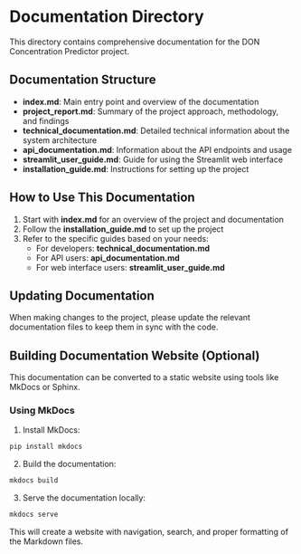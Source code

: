 # Documentation Directory

This directory contains comprehensive documentation for the DON Concentration Predictor project.

## Documentation Structure

- **index.md**: Main entry point and overview of the documentation
- **project_report.md**: Summary of the project approach, methodology, and findings
- **technical_documentation.md**: Detailed technical information about the system architecture
- **api_documentation.md**: Information about the API endpoints and usage
- **streamlit_user_guide.md**: Guide for using the Streamlit web interface
- **installation_guide.md**: Instructions for setting up the project

## How to Use This Documentation

1. Start with **index.md** for an overview of the project and documentation
2. Follow the **installation_guide.md** to set up the project
3. Refer to the specific guides based on your needs:
   - For developers: **technical_documentation.md**
   - For API users: **api_documentation.md**
   - For web interface users: **streamlit_user_guide.md**

## Updating Documentation

When making changes to the project, please update the relevant documentation files to keep them in sync with the code.

## Building Documentation Website (Optional)

This documentation can be converted to a static website using tools like MkDocs or Sphinx.

### Using MkDocs

1. Install MkDocs:
```bash
pip install mkdocs
```

2. Build the documentation:
```bash
mkdocs build
```

3. Serve the documentation locally:
```bash
mkdocs serve
```

This will create a website with navigation, search, and proper formatting of the Markdown files. 